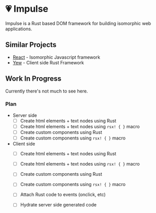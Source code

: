 # 💗 Impulse

Impulse is a Rust based DOM framework for building isomorphic web applications.

## Similar Projects

- [React] - Isomorphic Javascript framework
- [Yew] - Client side Rust Framework

## Work In Progress

Currently there's not much to see here.

### Plan

- Server side
  - [ ] Create html elements + text nodes using Rust
  - [ ] Create html elements + text nodes using `rsx! { }` macro
  - [ ] Create custom components using Rust
  - [ ] Create custom components using `rsx! { }` macro
- Client side
  - [ ] Create html elements + text nodes using Rust
  - [ ] Create html elements + text nodes using `rsx! { }` macro
  - [ ] Create custom components using Rust
  - [ ] Create custom components using `rsx! { }` macro
  - [ ] Attach Rust code to events (onclick, etc)
  - [ ] Hydrate server side generated code


[React]: https://reactjs.org/
[Yew]: https://github.com/DenisKolodin/yew
